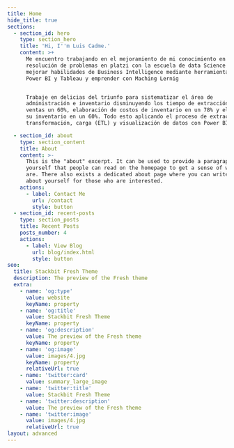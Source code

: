 ```yaml
---
title: Home
hide_title: true
sections:
  - section_id: hero
    type: section_hero
    title: 'Hi, I''m Luis Cadme.'
    content: >+
      Me encuentro trabajando en el mejoramiento de mi conocimiento en la
      resolución de problemas en platzi con la escuela de data Science para
      mejorar habilidades de Business Intelligence mediante herramientas como
      Power BI y Tableau y emprender con Maching Lernig


      Trabaje en delicias del triunfo para sistematizar el área de
      administración e inventario disminuyendo los tiempo de extracción de
      ventas un 60%, elaboración de costos de inventario en un 78% y el monto de
      su inventario en un 60%. Todo esto aplicando el proceso de extracción,
      transformación, carga (ETL) y visualización de datos con Power BI

  - section_id: about
    type: section_content
    title: About
    content: >-
      This is the "about" excerpt. It can be used to provide a paragraph about
      yourself that people can read on the homepage to get a sense of who you
      are. There also exists a dedicated about page where you can write more
      about yourself for those who are interested.
    actions:
      - label: Contact Me
        url: /contact
        style: button
  - section_id: recent-posts
    type: section_posts
    title: Recent Posts
    posts_number: 4
    actions:
      - label: View Blog
        url: blog/index.html
        style: button
seo:
  title: Stackbit Fresh Theme
  description: The preview of the Fresh theme
  extra:
    - name: 'og:type'
      value: website
      keyName: property
    - name: 'og:title'
      value: Stackbit Fresh Theme
      keyName: property
    - name: 'og:description'
      value: The preview of the Fresh theme
      keyName: property
    - name: 'og:image'
      value: images/4.jpg
      keyName: property
      relativeUrl: true
    - name: 'twitter:card'
      value: summary_large_image
    - name: 'twitter:title'
      value: Stackbit Fresh Theme
    - name: 'twitter:description'
      value: The preview of the Fresh theme
    - name: 'twitter:image'
      value: images/4.jpg
      relativeUrl: true
layout: advanced
---
```

